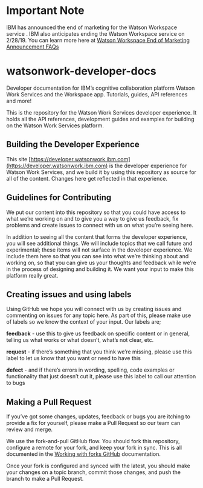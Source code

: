 # Important Note

IBM has announced the end of marketing for the Watson Workspace service .  IBM also anticipates ending the Watson Workspace service on 2/28/19. You can learn more here at [Watson Workspace End of Marketing Announcement FAQs](https://help.workspace.ibm.com/hc/en-us/articles/360015622373)

# watsonwork-developer-docs
Developer documentation for IBM’s cognitive collaboration platform Watson Work Services and the Workspace app. Tutorials, guides, API references and more!

This is the repository for the Watson Work Services developer experience. It holds all the API references, development guides and examples for building on the Watson Work Services platform.

## Building the Developer Experience

This site [https://developer.watsonwork.ibm.com](https://developer.watsonwork.ibm.com) is the developer experience for Watson Work Services, and we build it by using this repository as source for all of the content. Changes here get reflected in that experience.

## Guidelines for Contributing

We put our content into this repository so that you could have access to what we’re working on and to give you a way to give us feedback, fix problems and create issues to connect with us on what you’re seeing here.

In addition to seeing all the content that forms the developer experience, you will see additional things. We will include topics that we call future and experimental; these items will not surface in the developer experience. We include them here so that you can see into what we’re thinking about and working on, so that you can give us your thoughts and feedback while we’re in the process of designing and building it. We want your input to make this platform really great.

## Creating issues and using labels

Using GitHub we hope you will connect with us by creating issues and commenting on issues for any topic here. As part of this, please make use of labels so we know the context of your input.
Our labels are;

**feedback** - use this to give us feedback on specific content or in general, telling us what works or what doesn’t, what’s not clear, etc.

**request** - if there’s something that you think we’re missing, please use this label to let us know that you want or need to have this

**defect** - and if there’s errors in wording, spelling, code examples or functionality that just doesn’t cut it, please use this label to call our attention to bugs


## Making a Pull Request

If you’ve got some changes, updates, feedback or bugs you are itching to provide a fix for yourself, please make a Pull Request so our team can review and merge.

We use the fork-and-pull GitHub flow. You should fork this repository, configure a remote for your fork, and keep your fork in sync. This is all documented in the [Working with forks GitHub](https://help.github.com/articles/working-with-forks/) documentation.

Once your fork is configured and synced with the latest, you should make your changes on a topic branch, commit those changes, and push the branch to make a Pull Request.
